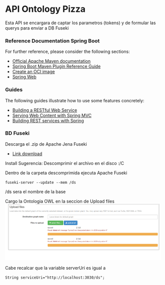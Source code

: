 # API Ontology Pizza

Esta API se encargara de captar los parametros (tokens) y de formular las querys para enviar a DB Fuseki

### Reference Documentation Spring Boot
For further reference, please consider the following sections:

* [Official Apache Maven documentation](https://maven.apache.org/guides/index.html)
* [Spring Boot Maven Plugin Reference Guide](https://docs.spring.io/spring-boot/docs/2.3.12.RELEASE/maven-plugin/reference/html/)
* [Create an OCI image](https://docs.spring.io/spring-boot/docs/2.3.12.RELEASE/maven-plugin/reference/html/#build-image)
* [Spring Web](https://docs.spring.io/spring-boot/docs/2.5.2/reference/htmlsingle/#boot-features-developing-web-applications)

### Guides
The following guides illustrate how to use some features concretely:

* [Building a RESTful Web Service](https://spring.io/guides/gs/rest-service/)
* [Serving Web Content with Spring MVC](https://spring.io/guides/gs/serving-web-content/)
* [Building REST services with Spring](https://spring.io/guides/tutorials/bookmarks/)

### BD Fuseki
Descarga el .zip de Apache Jena Fuseki
* [Link download](https://jena.apache.org/download/)

Install
Sugerencia: Descomprimir el archivo en el disco :/C

Dentro de la carpeta descomprimida ejecuta Apache Fuseki
```
fuseki-server --update --mem /ds
```
/ds sera el nombre de la base

Cargo la Ontologia OWL en la seccion de Upload files
    ![img.png](img.png)

Cabe recalcar que la variable serverUri es igual a
```
String serviceUri="http://localhost:3030/ds";
```